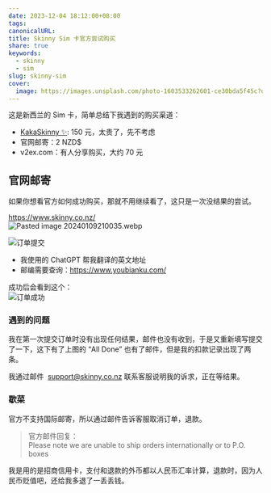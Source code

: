 ```yaml
---  
date: 2023-12-04 18:12:00+08:00  
tags:   
canonicalURL:   
title: Skinny Sim 卡官方尝试购买  
share: true  
keywords:  
  - skinny  
  - sim  
slug: skinny-sim  
cover:  
  image: https://images.unsplash.com/photo-1603533262601-ce30bda5f45c?q=80&w=2070&auto=format&fit=crop&ixlib=rb-4.0.3&ixid=M3wxMjA3fDB8MHxwaG90by1wYWdlfHx8fGVufDB8fHx8fA%3D%3D  
---  
```

  
这是新西兰的 Sim 卡，简单总结下我遇到的购买渠道：  
  
- [KakaSkinny ✨](https://kakaskinny.com/): 150 元，太贵了，先不考虑  
- 官网邮寄：2 NZD$  
- v2ex.com：有人分享购买，大约 70 元  
  
## 官网邮寄  
如果你想看官方如何成功购买，那就不用继续看了，这只是一次没结果的尝试。  
  
https://www.skinny.co.nz/  
![Pasted image 20240109210035.webp](Pasted%20image%2020240109210035.webp)  
  
![订单提交](/images/1f99e23dbee625c0cc796f17163cc5d3.png)  
- 我使用的 ChatGPT 帮我翻译的英文地址  
- 邮编需要查询：https://www.youbianku.com/  
  
成功后会看到这个：  
![订单成功](/images/a8fd3d2347aa2c925146c79d603fdb27.png)  
  
### 遇到的问题  
我在第一次提交订单时没有出现任何结果，邮件也没有收到，于是又重新填写提交了一下，这下有了上图的 “All Done” 也有了邮件，但是我的扣款记录出现了两条。  
  
我通过邮件  [support@skinny.co.nz](mailto:support@skinny.co.nz) 联系客服说明我的诉求，正在等结果。  
  
### 歇菜  
官方不支持国际邮寄，所以通过邮件告诉客服取消订单，退款。  
> 官方邮件回复：  
> Please note we are unable to ship orders internationally or to P.O. boxes  
  
我是用的是招商信用卡，支付和退款的外币都以人民币汇率计算，退款时，因为人民币贬值吧，还给我多退了一丢丢钱。